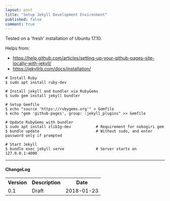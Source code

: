 ```yaml
---
layout: post
title: "Setup Jekyll Development Environment"
published: false
comment: true
---
```


Tested on a 'fresh' installation of Ubuntu 17.10.

Helps from:
* https://help.github.com/articles/setting-up-your-github-pages-site-locally-with-jekyll/
* https://jekyllrb.com/docs/installation/

```shell
# Install Ruby
$ sudo apt install ruby-dev

# Install jekyll and bundler via RubyGems
$ sudo gem install jekyll bundler

# Setup Gemfile
$ echo "source 'https://rubygems.org'" > Gemfile
$ echo "gem 'github-pages', group: :jekyll_plugins" >> Gemfile

# Update RubyGems with bundler
$ sudo apt install zlib1g-dev           # Requirement for nokogiri gem
$ bundle update                         # Without sudo, and enter password only if prompted

# Start Jekyll
$ bundle exec jekyll serve              # Server starts on 127.0.0.1:4000
```

---------------------------------------------------------------------------
#### ChangeLog
<table>
  <tr>
    <th>Version</th>
    <th>Description</th>
    <th>Date</th>
  </tr>
  <tr>
    <td class="td_center">0.1</td>
    <td>Draft</td>
    <td class="td_center">2018-01-23</td>
  </tr>
</table>
